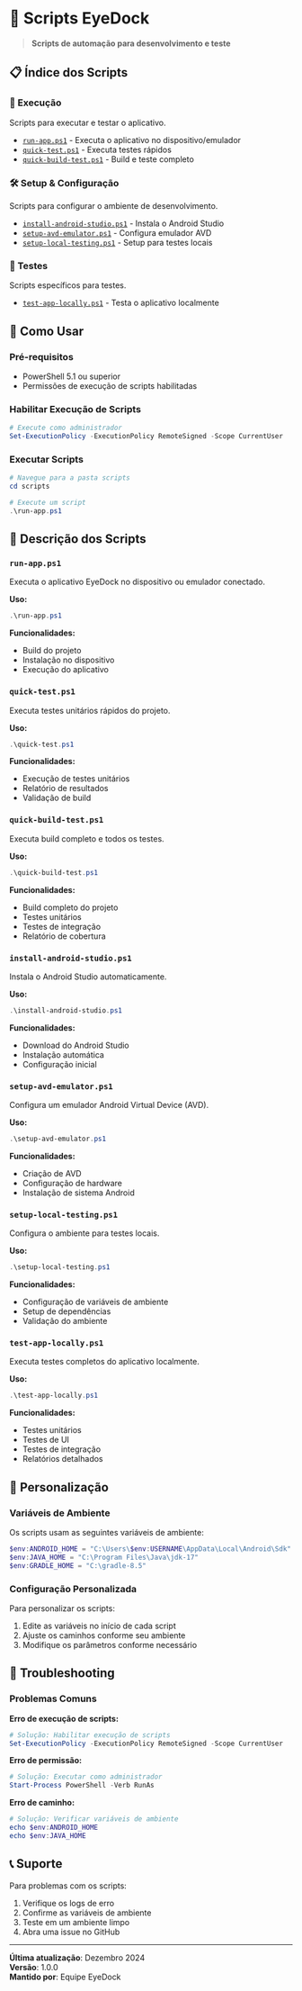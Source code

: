 # 🔧 Scripts EyeDock

> **Scripts de automação para desenvolvimento e teste**

## 📋 Índice dos Scripts

### 🚀 Execução
Scripts para executar e testar o aplicativo.

- [`run-app.ps1`](run-app.ps1) - Executa o aplicativo no dispositivo/emulador
- [`quick-test.ps1`](quick-test.ps1) - Executa testes rápidos
- [`quick-build-test.ps1`](quick-build-test.ps1) - Build e teste completo

### 🛠️ Setup & Configuração
Scripts para configurar o ambiente de desenvolvimento.

- [`install-android-studio.ps1`](install-android-studio.ps1) - Instala o Android Studio
- [`setup-avd-emulator.ps1`](setup-avd-emulator.ps1) - Configura emulador AVD
- [`setup-local-testing.ps1`](setup-local-testing.ps1) - Setup para testes locais

### 🧪 Testes
Scripts específicos para testes.

- [`test-app-locally.ps1`](test-app-locally.ps1) - Testa o aplicativo localmente

## 🚀 Como Usar

### Pré-requisitos
- PowerShell 5.1 ou superior
- Permissões de execução de scripts habilitadas

### Habilitar Execução de Scripts
```powershell
# Execute como administrador
Set-ExecutionPolicy -ExecutionPolicy RemoteSigned -Scope CurrentUser
```

### Executar Scripts
```powershell
# Navegue para a pasta scripts
cd scripts

# Execute um script
.\run-app.ps1
```

## 📝 Descrição dos Scripts

### `run-app.ps1`
Executa o aplicativo EyeDock no dispositivo ou emulador conectado.

**Uso:**
```powershell
.\run-app.ps1
```

**Funcionalidades:**
- Build do projeto
- Instalação no dispositivo
- Execução do aplicativo

### `quick-test.ps1`
Executa testes unitários rápidos do projeto.

**Uso:**
```powershell
.\quick-test.ps1
```

**Funcionalidades:**
- Execução de testes unitários
- Relatório de resultados
- Validação de build

### `quick-build-test.ps1`
Executa build completo e todos os testes.

**Uso:**
```powershell
.\quick-build-test.ps1
```

**Funcionalidades:**
- Build completo do projeto
- Testes unitários
- Testes de integração
- Relatório de cobertura

### `install-android-studio.ps1`
Instala o Android Studio automaticamente.

**Uso:**
```powershell
.\install-android-studio.ps1
```

**Funcionalidades:**
- Download do Android Studio
- Instalação automática
- Configuração inicial

### `setup-avd-emulator.ps1`
Configura um emulador Android Virtual Device (AVD).

**Uso:**
```powershell
.\setup-avd-emulator.ps1
```

**Funcionalidades:**
- Criação de AVD
- Configuração de hardware
- Instalação de sistema Android

### `setup-local-testing.ps1`
Configura o ambiente para testes locais.

**Uso:**
```powershell
.\setup-local-testing.ps1
```

**Funcionalidades:**
- Configuração de variáveis de ambiente
- Setup de dependências
- Validação do ambiente

### `test-app-locally.ps1`
Executa testes completos do aplicativo localmente.

**Uso:**
```powershell
.\test-app-locally.ps1
```

**Funcionalidades:**
- Testes unitários
- Testes de UI
- Testes de integração
- Relatórios detalhados

## 🔧 Personalização

### Variáveis de Ambiente
Os scripts usam as seguintes variáveis de ambiente:

```powershell
$env:ANDROID_HOME = "C:\Users\$env:USERNAME\AppData\Local\Android\Sdk"
$env:JAVA_HOME = "C:\Program Files\Java\jdk-17"
$env:GRADLE_HOME = "C:\gradle-8.5"
```

### Configuração Personalizada
Para personalizar os scripts:

1. Edite as variáveis no início de cada script
2. Ajuste os caminhos conforme seu ambiente
3. Modifique os parâmetros conforme necessário

## 🐛 Troubleshooting

### Problemas Comuns

**Erro de execução de scripts:**
```powershell
# Solução: Habilitar execução de scripts
Set-ExecutionPolicy -ExecutionPolicy RemoteSigned -Scope CurrentUser
```

**Erro de permissão:**
```powershell
# Solução: Executar como administrador
Start-Process PowerShell -Verb RunAs
```

**Erro de caminho:**
```powershell
# Solução: Verificar variáveis de ambiente
echo $env:ANDROID_HOME
echo $env:JAVA_HOME
```

## 📞 Suporte

Para problemas com os scripts:

1. Verifique os logs de erro
2. Confirme as variáveis de ambiente
3. Teste em um ambiente limpo
4. Abra uma issue no GitHub

---

**Última atualização**: Dezembro 2024  
**Versão**: 1.0.0  
**Mantido por**: Equipe EyeDock
